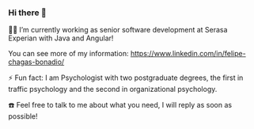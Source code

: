 ### Hi there 👋

<!--
**felipebonadio/felipebonadio** is a ✨ _special_ ✨ repository because its `README.md` (this file) appears on your GitHub profile.

Here are some ideas to get you started:

- 🔭 I’m currently working on ...
- 🌱 I’m currently learning ...
- 👯 I’m looking to collaborate on ...
- 🤔 I’m looking for help with ...
- 💬 Ask me about ...
- 📫 How to reach me: ...
- 😄 Pronouns: ...
- ⚡ Fun fact: ...
-->

:man_student: I’m currently working as senior software development at Serasa Experian with Java and Angular! 

You can see more of my information: https://www.linkedin.com/in/felipe-chagas-bonadio/

⚡ Fun fact: I am Psychologist with two postgraduate degrees, the first in traffic psychology and the second in organizational psychology.

:telephone: Feel free to talk to me about what you need, I will reply as soon as possible!
